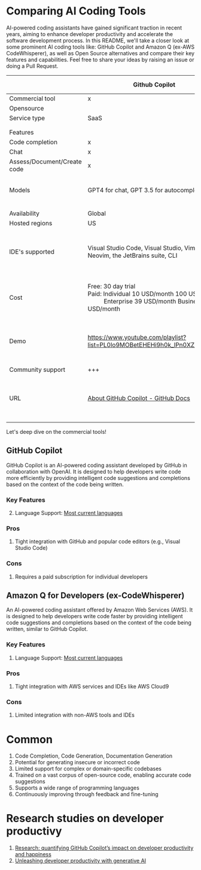 

# Comparing AI Coding Tools

AI-powered coding assistants have gained significant traction in recent years, aiming to enhance developer productivity and accelerate the software development process. In this README, we'll take a closer look at some prominent AI coding tools like: GitHub Copilot and Amazon Q (ex-AWS CodeWhisperer), as well as Open Source alternatives and compare their key features and capabilities. Feel free to share your ideas by raising an issue or doing a Pull Request.

|                             | Github Copilot                                                                                                              | Amazon Q for Developers                                                                                                                                | Continue                                                                                                                                           | FauxPilot                                                                                                                      | Privy                                                                                                                      |
| --------------------------- | --------------------------------------------------------------------------------------------------------------------------- | ------------------------------------------------------------------------------------------------------------------------------------------------------ | -------------------------------------------------------------------------------------------------------------------------------------------------- | ------------------------------------------------------------------------------------------------------------------------------ | -------------------------------------------------------------------------------------------------------------------------- |
| Commercial tool             | x                                                                                                                           | x                                                                                                                                                      |                                                                                                                                                    |                                                                                                                                |                                                                                                                            |
| Opensource                  |                                                                                                                             |                                                                                                                                                        | x                                                                                                                                                  | x                                                                                                                              | x                                                                                                                          |
| Service type                | SaaS                                                                                                                        | SaaS                                                                                                                                                   | Extension                                                                                                                                          | Hosted                                                                                                                         | Hosted                                                                                                                     |
|                             |                                                                                                                             |                                                                                                                                                        |                                                                                                                                                    |                                                                                                                                |                                                                                                                            |
|                             |                                                                                                                             |                                                                                                                                                        |                                                                                                                                                    |                                                                                                                                |                                                                                                                            |
| Features                    |                                                                                                                             |                                                                                                                                                        |                                                                                                                                                    |                                                                                                                                |                                                                                                                            |
| Code completion             | x                                                                                                                           | x                                                                                                                                                      | x                                                                                                                                                  | x                                                                                                                              | x                                                                                                                          |
| Chat                        | x                                                                                                                           | x                                                                                                                                                      | x                                                                                                                                                  |                                                                                                                                | x                                                                                                                          |
| Assess/Document/Create code | x                                                                                                                           | x                                                                                                                                                      | x                                                                                                                                                  | x                                                                                                                              | x                                                                                                                          |
| Models                      | GPT4 for chat, GPT 3.5 for autocomplete        | Anthropic Claude                                                                            | Virtually all. OpenAI or local models consumed by API (https://docs.continue.dev/setup/select-provider)                                                | Salesforce CodeGen                                                                                                                                 | Ollama                                                                                                                         |
|                             |                                                                                                                             |                                                                                                                                                        |                                                                                                                                                    |                                                                                                                                |                                                                                                                            |
| Availability                | Global                                                                                                                      | Global                                                                                                                                                 | Local                                                                                                                                              | Local                                                                                                                          | Local                                                                                                                      |
| Hosted regions              | US                                                                                                                          | US                                                                                                                                                     |                                                                                                                                                    |                                                                                                                                |                                                                                                                            |
| IDE's supported             | Visual Studio Code, Visual Studio, Vim, Neovim, the JetBrains suite, CLI                                                    | Visual Studio Code, JetBrains, AWS Toolkit for Visual Studio, CLI                                                                                      | Visual Studio Code and JetBrains                                                                                                                   | Visual Studio Code                                                                                                             | Visual Studio Code                                                                                                         |
|                             |                                                                                                                             |                                                                                                                                                        |                                                                                                                                                    |                                                                                                                                |                                                                                                                            |
| Cost                        | Free: 30 day trial<br>Paid: Individual 10 USD/month 100 USD/year<br>          Enterprise 39 USD/month Business 19 USD/month | Free: Limited requests per month<br>Paid: 19 USD/Dev/Month                                                                                             | Free + pay for model consumption                                                                                                                   | Free                                                                                                                           | Free                                                                                                                       |
| Demo                        | https://www.youtube.com/playlist?list=PL0lo9MOBetEHEHi9h0k_lPn0XZdEeYZDS                                                    | [Amazon Q Developer - Your generative AI-powered assistant for work](https://www.youtube.com/watch?v=_1HbJeoij6g) | [Demo](https://www.youtube.com/watch?v=V3Yq6w9QaxI) | [FauxPilot to help developers looking for AI code generation instead of GitHub Copilot](https://www.youtube.com/watch?v=Juyl1v5nZK8) | [Privy](https://github.com/srikanth235/privy)
| Community support           | +++                                                                                                                         | +++                                                                                                                                                    | +++                                                                                                                                                | +++                                                                                                                            | ++                                                                                                                         |
| URL                         | [About GitHub Copilot - GitHub Docs](https://docs.github.com/en/copilot/about-github-copilot)                               | [What is Amazon Q Developer? - Amazon Q Developer](https://docs.aws.amazon.com/amazonq/latest/qdeveloper-ug/what-is.html)                              | https://github.com/continuedev/continue                                                                                                            | [fauxpilot/fauxpilot: FauxPilot - an open-source alternative to GitHub Copilot server](https://github.com/fauxpilot/fauxpilot) | [srikanth235/privy: An open-source alternative to GitHub copilot that runs locally.](https://github.com/srikanth235/privy) |

Let's deep dive on the commercial tools!

## GitHub Copilot
GitHub Copilot is an AI-powered coding assistant developed by GitHub in collaboration with OpenAI. It is designed to help developers write code more efficiently by providing intelligent code suggestions and completions based on the context of the code being written.

### Key Features
2. Language Support: [Most current languages](https://docs.github.com/en/enterprise-cloud@latest/get-started/learning-about-github/github-language-support)
### Pros
1. Tight integration with GitHub and popular code editors (e.g., Visual Studio Code)

### Cons
1. Requires a paid subscription for individual developers


## Amazon Q for Developers (ex-CodeWhisperer)
An AI-powered coding assistant offered by Amazon Web Services (AWS). It is designed to help developers write code faster by providing intelligent code suggestions and completions based on the context of the code being written, similar to GitHub Copilot.

### Key Features

1. Language Support: [Most current languages](https://docs.aws.amazon.com/amazonq/latest/qdeveloper-ug/q-language-ide-support.html)
### Pros
1. Tight integration with AWS services and IDEs like AWS Cloud9
### Cons
1. Limited integration with non-AWS tools and IDEs

# Common 
1. Code Completion, Code Generation, Documentation Generation
1. Potential for generating insecure or incorrect code
1. Limited support for complex or domain-specific codebases
1. Trained on a vast corpus of open-source code, enabling accurate code suggestions
1. Supports a wide range of programming languages
1. Continuously improving through feedback and fine-tuning
   
#  Research studies on developer productivy
1. [Research: quantifying GitHub Copilot’s impact on developer productivity and happiness](https://github.blog/2022-09-07-research-quantifying-github-copilots-impact-on-developer-productivity-and-happiness/)
1. [Unleashing developer productivity with generative AI](https://www.mckinsey.com/capabilities/mckinsey-digital/our-insights/unleashing-developer-productivity-with-generative-ai#:~:text=A%20McKinsey%20study%20shows%20that,maximize%20productivity%20and%20minimize%20risks.&text=Technology%20leaders%20aiming%20to%20accelerate,time%20savings%20with%20generative%20AI.)
